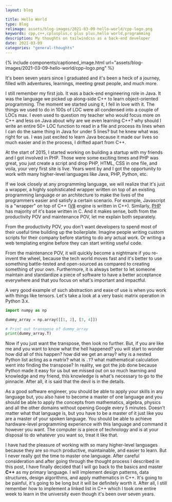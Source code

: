 ```yaml
---
layout: blog

title: Hello World
type: Blog
relimage: assets/blog-images/2021-03-09-hello-world/cpp-logo.png
keywords: cpp,c++,cplusplus,c plus plus,hello world,programming
description: My thoughts on tailwindcss as a back-end developer
date: 2021-03-09
categories: "general-thoughts"
---
```


{% include components/captioned_image.html url="assets/blog-images/2021-03-09-hello-world/cpp-logo.png" %}

It's been seven years since I graduated and it's been a heck of a journey, filled with adventures, learnings, meeting great people, and much more.

I still remember my first job. It was a back-end engineering role in Java. It was the language we picked up along-side C++ to learn object-oriented programming. The moment we started using it, I fell in love with it. The things we used to do in 100s of LOC were all condensed into a couple of LOCs max. I even used to question my teacher who would focus more on C++ and less on Java about why are we even learning C++? why should I write an entire 50+ LOC function to read in a file and process its lines when I can do the same thing in Java for under 5 lines? but he knew what was right for us. I was just excited to learn Java because it made our lives so much easier and in the process, I drifted apart from C++.

At the start of 2015, I started working on building a startup with my friends and I got involved in PHP. Those were some exciting times and PHP was great, you just create a script and drop PHP, HTML, CSS in one file, and voila, your very first site is live. Years went by and I got the opportunity to work with many higher-level languages like Java, PHP, Python, etc.

If we look closely at any programming language, we will realize that it's just a wrapper, a highly sophisticated wrapper written on top of an existing programming language or an architecture to make the lives of the programmers easier and satisfy a certain scenario. For example, Javascript is a "wrapper" on top of C++ (<a href="https://github.com/v8/v8" target="_blank" title="V8 Github Repo">V8</a> engine is written in C++). Similarly, <a href="https://github.com/php/php-src" target="_blank" title="PHP Repo Github">PHP</a> has majority of it's base written in C. And it makes sense, both from the productivity POV and maintenance POV, let me explain both separately.

From the productivity POV, you don't want developers to spend most of their useful time building up the boilerplate. Imagine people writing custom scripts for their company before starting to do any actual work. Or writing a web templating engine before they can start writing useful code.

From the maintenance POV, it will quickly become a nightmare if you re-invent the wheel, because the tech world moves fast and it's better to use something battle-tested and open-sourced as compared to creating something of your own. Furthermore, it is always better to let someone maintain and standardize a piece of software to have a better acceptance everywhere and that you focus on what's important and impactful.

A very good example of such abstraction and ease of use is when you work with things like tensors. Let's take a look at a very basic matrix operation in Python 3.x.

```python
import numpy as np

dummy_array = np.array([[1, 2], [3, 4]])

# Print out transpose of dummy_array
print(dummy_array.T)
```

Now if you just want the transpose, then look no further. But, if you are like me and you want to know what the hell happened? you will start to wonder how did all of this happen? how did we get an array? why is a nested Python list acting as a matrix? what is `.T`? what mathematical calculation went into finding the transpose? In reality, we got the job done because Python made it easy for us but we missed out on so much learning and knowledge and my friend, this knowledge is what's necessary to go to the pinnacle. After all, it is said that the devil is in the details.

As a good software engineer, you should be able to apply your skills in any language but, you also have to become a master of one language and you should be able to apply the concepts from mathematics, algebra, physics and all the other domains without opening Google every 5 minutes. Doesn't matter what that language is, but you have to be a master of it just like you are a master of your spoken language. You should be able to achieve hardware-level programming experience with this language and command it however you want. The computer is a piece of technology and is at your disposal to do whatever you want so, treat it like that. 

I have had the pleasure of working with so many higher-level languages because they are so much productive, maintainable, and easier to learn. But I never really got the time to master one language. After careful consideration and after going through the thought process I described in this post, I have finally decided that I will go back to the basics and master **C++** as my primary language. I will implement design patterns, data structures, design algorithms, and apply mathematics in C++. It's going to be painful, it's going to be long but it will be definitely worth it. After all, I still remember how to implement a linked list in C++ which I took one entire week to learn in the university even though it's been over seven years.